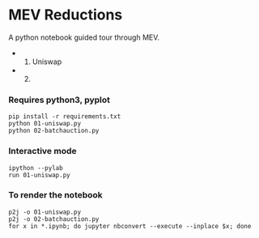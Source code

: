 # MEV Reductions

A python notebook guided tour through MEV.

- 1. Uniswap
- 2. 

### Requires python3, pyplot
```
pip install -r requirements.txt
python 01-uniswap.py
python 02-batchauction.py
```

### Interactive mode

```
ipython --pylab
run 01-uniswap.py
```

### To render the notebook

```
p2j -o 01-uniswap.py
p2j -o 02-batchauction.py
for x in *.ipynb; do jupyter nbconvert --execute --inplace $x; done
```